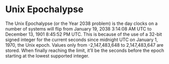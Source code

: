 # Unix Epochalypse

The Unix Epochalypse (or the Year 2038 problem) is the day clocks on a number of systems will flip from January 19, 2038 3:14:08 AM UTC to December 13, 1901 8:45:52 PM UTC. This is because of the use of a 32-bit signed integer for the current seconds since midnight UTC on January 1, 1970, the Unix epoch. Values only from -2,147,483,648 to 2,147,483,647 are stored. When finally reaching the limit, it’ll be the seconds before the epoch starting at the lowest supported integer.

